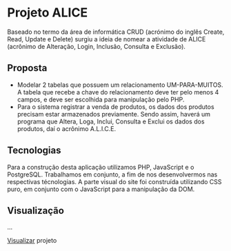 # Projeto ALICE

Baseado no termo da área de informática CRUD (acrónimo do inglês Create, Read, Update e
Delete) surgiu a ideia de nomear a atividade de ALICE (acrônimo de Alteração, Login, Inclusão,
Consulta e Exclusão).

## Proposta 

- Modelar 2 tabelas que possuem um relacionamento UM-PARA-MUITOS. A tabela que recebe a chave do relacionamento deve ter pelo menos 4 campos, e deve ser escolhida para manipulação pelo PHP.
- Para o sistema registrar a venda de produtos, os dados dos produtos precisam estar armazenados previamente. Sendo assim, haverá um programa que Altera, Loga, Inclui, Consulta
e Exclui os dados dos produtos, daí o acrônimo A.L.I.C.E.

## Tecnologias 

Para a construção desta aplicação utilizamos PHP, JavaScript e o PostgreSQL. Trabalhamos em conjunto, a fim de nos desenvolvermos nas respectivas técnologias. A parte visual do site foi construída utilizando CSS puro, em conjunto com o JavaScript para a manipulação da DOM.

## Visualização 

... 

<a href="http://200.145.153.175/felipeestevanatto/trab2bimPHP/ALICE/">Visualizar</a> projeto 
